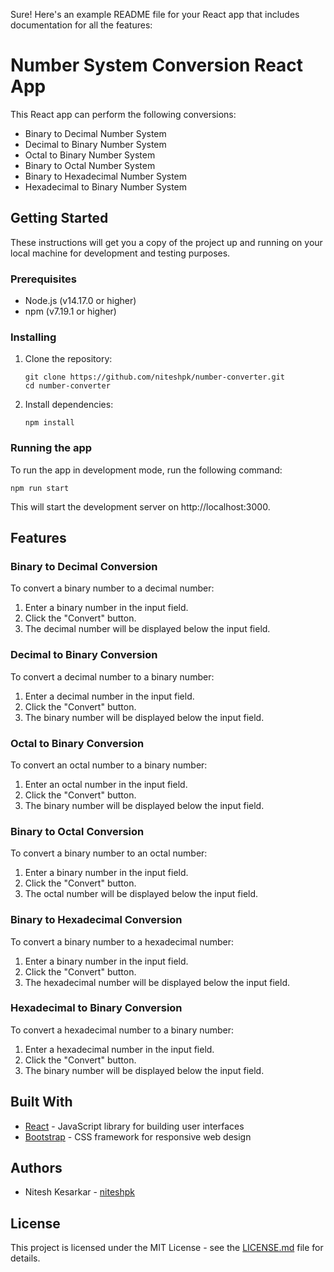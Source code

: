 Sure! Here's an example README file for your React app that includes documentation for all the features:

# Number System Conversion React App

This React app can perform the following conversions:

- Binary to Decimal Number System
- Decimal to Binary Number System
- Octal to Binary Number System
- Binary to Octal Number System
- Binary to Hexadecimal Number System
- Hexadecimal to Binary Number System

## Getting Started

These instructions will get you a copy of the project up and running on your local machine for development and testing purposes.

### Prerequisites

- Node.js (v14.17.0 or higher)
- npm (v7.19.1 or higher)

### Installing

1. Clone the repository:

   ```
   git clone https://github.com/niteshpk/number-converter.git
   cd number-converter
   ```

2. Install dependencies:
   ```
   npm install
   ```

### Running the app

To run the app in development mode, run the following command:

```
npm run start
```

This will start the development server on http://localhost:3000.

## Features

### Binary to Decimal Conversion

To convert a binary number to a decimal number:

1. Enter a binary number in the input field.
2. Click the "Convert" button.
3. The decimal number will be displayed below the input field.

### Decimal to Binary Conversion

To convert a decimal number to a binary number:

1. Enter a decimal number in the input field.
2. Click the "Convert" button.
3. The binary number will be displayed below the input field.

### Octal to Binary Conversion

To convert an octal number to a binary number:

1. Enter an octal number in the input field.
2. Click the "Convert" button.
3. The binary number will be displayed below the input field.

### Binary to Octal Conversion

To convert a binary number to an octal number:

1. Enter a binary number in the input field.
2. Click the "Convert" button.
3. The octal number will be displayed below the input field.

### Binary to Hexadecimal Conversion

To convert a binary number to a hexadecimal number:

1. Enter a binary number in the input field.
2. Click the "Convert" button.
3. The hexadecimal number will be displayed below the input field.

### Hexadecimal to Binary Conversion

To convert a hexadecimal number to a binary number:

1. Enter a hexadecimal number in the input field.
2. Click the "Convert" button.
3. The binary number will be displayed below the input field.

## Built With

- [React](https://reactjs.org/) - JavaScript library for building user interfaces
- [Bootstrap](https://getbootstrap.com/) - CSS framework for responsive web design

## Authors

- Nitesh Kesarkar - [niteshpk](https://github.com/niteshpk)

## License

This project is licensed under the MIT License - see the [LICENSE.md](LICENSE.md) file for details.
